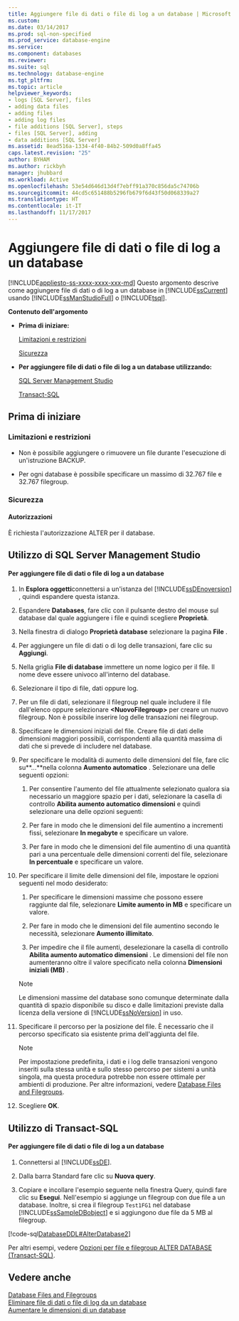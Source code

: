 ```yaml
---
title: Aggiungere file di dati o file di log a un database | Microsoft Docs
ms.custom: 
ms.date: 03/14/2017
ms.prod: sql-non-specified
ms.prod_service: database-engine
ms.service: 
ms.component: databases
ms.reviewer: 
ms.suite: sql
ms.technology: database-engine
ms.tgt_pltfrm: 
ms.topic: article
helpviewer_keywords:
- logs [SQL Server], files
- adding data files
- adding files
- adding log files
- file additions [SQL Server], steps
- files [SQL Server], adding
- data additions [SQL Server]
ms.assetid: 8ead516a-1334-4f40-84b2-509d0a8ffa45
caps.latest.revision: "25"
author: BYHAM
ms.author: rickbyh
manager: jhubbard
ms.workload: Active
ms.openlocfilehash: 53e54d646d13d4f7ebff91a370c856da5c74706b
ms.sourcegitcommit: 44cd5c651488b5296fb679f6d43f50d068339a27
ms.translationtype: HT
ms.contentlocale: it-IT
ms.lasthandoff: 11/17/2017
---
```

# <a name="add-data-or-log-files-to-a-database"></a>Aggiungere file di dati o file di log a un database
[!INCLUDE[appliesto-ss-xxxx-xxxx-xxx-md](../../includes/appliesto-ss-xxxx-xxxx-xxx-md.md)] Questo argomento descrive come aggiungere file di dati o di log a un database in [!INCLUDE[ssCurrent](../../includes/sscurrent-md.md)] usando [!INCLUDE[ssManStudioFull](../../includes/ssmanstudiofull-md.md)] o [!INCLUDE[tsql](../../includes/tsql-md.md)].  
  
 **Contenuto dell'argomento**  
  
-   **Prima di iniziare:**  
  
     [Limitazioni e restrizioni](#Restrictions)  
  
     [Sicurezza](#Security)  
  
-   **Per aggiungere file di dati o file di log a un database utilizzando:**  
  
     [SQL Server Management Studio](#SSMSProcedure)  
  
     [Transact-SQL](#TsqlProcedure)  
  
##  <a name="BeforeYouBegin"></a> Prima di iniziare  
  
###  <a name="Restrictions"></a> Limitazioni e restrizioni  
  
-   Non è possibile aggiungere o rimuovere un file durante l'esecuzione di un'istruzione BACKUP.  
  
-   Per ogni database è possibile specificare un massimo di 32.767 file e 32.767 filegroup.  
  
###  <a name="Security"></a> Sicurezza  
  
####  <a name="Permissions"></a> Autorizzazioni  
 È richiesta l'autorizzazione ALTER per il database.  
  
##  <a name="SSMSProcedure"></a> Utilizzo di SQL Server Management Studio  
  
#### <a name="to-add-data-or-log-files-to-a-database"></a>Per aggiungere file di dati o file di log a un database  
  
1.  In **Esplora oggetti**connettersi a un'istanza del [!INCLUDE[ssDEnoversion](../../includes/ssdenoversion-md.md)] , quindi espandere questa istanza.  
  
2.  Espandere **Databases**, fare clic con il pulsante destro del mouse sul database dal quale aggiungere i file e quindi scegliere **Proprietà**.  
  
3.  Nella finestra di dialogo **Proprietà database** selezionare la pagina **File** .  
  
4.  Per aggiungere un file di dati o di log delle transazioni, fare clic su **Aggiungi**.  
  
5.  Nella griglia **File di database** immettere un nome logico per il file. Il nome deve essere univoco all'interno del database.  
  
6.  Selezionare il tipo di file, dati oppure log.  
  
7.  Per un file di dati, selezionare il filegroup nel quale includere il file dall'elenco oppure selezionare **\<NuovoFilegroup>** per creare un nuovo filegroup. Non è possibile inserire log delle transazioni nei filegroup.  
  
8.  Specificare le dimensioni iniziali del file. Creare file di dati delle dimensioni maggiori possibili, corrispondenti alla quantità massima di dati che si prevede di includere nel database.  
  
9. Per specificare le modalità di aumento delle dimensioni del file, fare clic su**...**nella colonna **Aumento automatico** . Selezionare una delle seguenti opzioni:  
  
    1.  Per consentire l'aumento del file attualmente selezionato qualora sia necessario un maggiore spazio per i dati, selezionare la casella di controllo **Abilita aumento automatico dimensioni** e quindi selezionare una delle opzioni seguenti:  
  
    2.  Per fare in modo che le dimensioni del file aumentino a incrementi fissi, selezionare **In megabyte** e specificare un valore.  
  
    3.  Per fare in modo che le dimensioni del file aumentino di una quantità pari a una percentuale delle dimensioni correnti del file, selezionare **In percentuale** e specificare un valore.  
  
10. Per specificare il limite delle dimensioni del file, impostare le opzioni seguenti nel modo desiderato:  
  
    1.  Per specificare le dimensioni massime che possono essere raggiunte dal file, selezionare **Limite aumento in MB** e specificare un valore.  
  
    2.  Per fare in modo che le dimensioni del file aumentino secondo le necessità, selezionare **Aumento illimitato**.  
  
    3.  Per impedire che il file aumenti, deselezionare la casella di controllo **Abilita aumento automatico dimensioni** . Le dimensioni del file non aumenteranno oltre il valore specificato nella colonna **Dimensioni iniziali (MB)** .  
  
    > [!NOTE]  
    >  Le dimensioni massime del database sono comunque determinate dalla quantità di spazio disponibile su disco e dalle limitazioni previste dalla licenza della versione di [!INCLUDE[ssNoVersion](../../includes/ssnoversion-md.md)] in uso.  
  
11. Specificare il percorso per la posizione del file. È necessario che il percorso specificato sia esistente prima dell'aggiunta del file.  
  
    > [!NOTE]  
    >  Per impostazione predefinita, i dati e i log delle transazioni vengono inseriti sulla stessa unità e sullo stesso percorso per sistemi a unità singola, ma questa procedura potrebbe non essere ottimale per ambienti di produzione. Per altre informazioni, vedere [Database Files and Filegroups](../../relational-databases/databases/database-files-and-filegroups.md).  
  
12. Scegliere **OK**.  
  
##  <a name="TsqlProcedure"></a> Utilizzo di Transact-SQL  
  
#### <a name="to-add-data-or-log-files-to-a-database"></a>Per aggiungere file di dati o file di log a un database  
  
1.  Connettersi al [!INCLUDE[ssDE](../../includes/ssde-md.md)].  
  
2.  Dalla barra Standard fare clic su **Nuova query**.  
  
3.  Copiare e incollare l'esempio seguente nella finestra Query, quindi fare clic su **Esegui**. Nell'esempio si aggiunge un filegroup con due file a un database. Inoltre, si crea il filegroup `Test1FG1` nel database [!INCLUDE[ssSampleDBobject](../../includes/sssampledbobject-md.md)] e si aggiungono due file da 5 MB al filegroup.  
  
 [!code-sql[DatabaseDDL#AlterDatabase2](../../relational-databases/databases/codesnippet/tsql/add-data-or-log-files-to_1.sql)]  
  
 Per altri esempi, vedere [Opzioni per file e filegroup ALTER DATABASE &#40;Transact-SQL&#41;](../../t-sql/statements/alter-database-transact-sql-file-and-filegroup-options.md).  
  
## <a name="see-also"></a>Vedere anche  
 [Database Files and Filegroups](../../relational-databases/databases/database-files-and-filegroups.md)   
 [Eliminare file di dati o file di log da un database](../../relational-databases/databases/delete-data-or-log-files-from-a-database.md)   
 [Aumentare le dimensioni di un database](../../relational-databases/databases/increase-the-size-of-a-database.md)  
  
  

